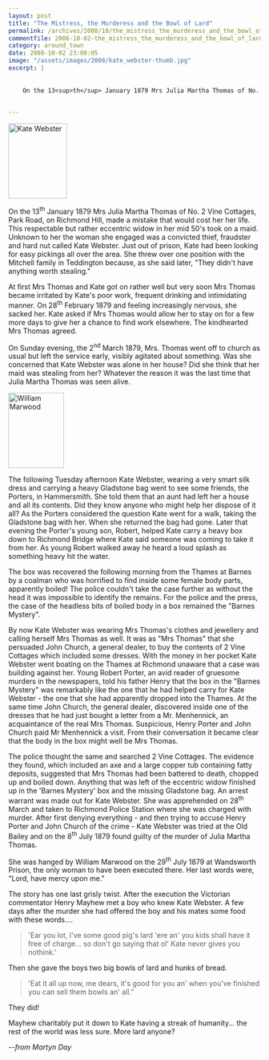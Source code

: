 ```yaml
---
layout: post
title: "The Mistress, the Murderess and the Bowl of Lard"
permalink: /archives/2008/10/the_mistress_the_murderess_and_the_bowl_of_lard.html
commentfile: 2008-10-02-the_mistress_the_murderess_and_the_bowl_of_lard
category: around_town
date: 2008-10-02 23:00:05
image: "/assets/images/2008/kate_webster-thumb.jpg"
excerpt: |
    
    
    On the 13<sup>th</sup> January 1879 Mrs Julia Martha Thomas of No. 2 Vine Cottages, Park Road, on Richmond Hill, made a mistake that would cost her her life. This respectable but rather eccentric widow in her mid 50's took on a maid. Unknown to her the woman she engaged was a convicted thief, fraudster and hard nut called Kate Webster. Just out of prison, Kate had been looking for easy pickings all over the area. She threw over one position with the Mitchell family in Teddington because, as she said later, "They didn't have anything worth stealing."
    

---
```


<a href="/assets/images/2008/kate_webster.jpg"><img src="/assets/images/2008/kate_webster-thumb.jpg" width="117" height="150" alt="Kate Webster" class="photo right" /></a>

On the 13<sup>th</sup> January 1879 Mrs Julia Martha Thomas of No. 2 Vine Cottages, Park Road, on Richmond Hill, made a mistake that would cost her her life. This respectable but rather eccentric widow in her mid 50's took on a maid. Unknown to her the woman she engaged was a convicted thief, fraudster and hard nut called Kate Webster. Just out of prison, Kate had been looking for easy pickings all over the area. She threw over one position with the Mitchell family in Teddington because, as she said later, "They didn't have anything worth stealing."

At first Mrs Thomas and Kate got on rather well but very soon Mrs Thomas became irritated by Kate's poor work, frequent drinking and intimidating manner. On 28<sup>th</sup> February 1879 and feeling increasingly nervous, she sacked her. Kate asked if Mrs Thomas would allow her to stay on for a few more days to give her a chance to find work elsewhere. The kindhearted Mrs Thomas agreed.

On Sunday evening, the 2<sup>nd</sup> March 1879, Mrs. Thomas went off to church as usual but left the service early, visibly agitated about something. Was she concerned that Kate Webster was alone in her house? Did she think that her maid was stealing from her? Whatever the reason it was the last time that Julia Martha Thomas was seen alive.

<a href="/assets/images/2008/william_marwood.jpg"><img src="/assets/images/2008/william_marwood-thumb.jpg" width="111" height="150" alt="William Marwood" class="photo right" /></a>

The following Tuesday afternoon Kate Webster, wearing a very smart silk dress and carrying a heavy Gladstone bag went to see some friends, the Porters, in Hammersmith. She told them that an aunt had left her a house and all its contents. Did they know anyone who might help her dispose of it all? As the Porters considered the question Kate went for a walk, taking the Gladstone bag with her. When she returned the bag had gone. Later that evening the Porter's young son, Robert, helped Kate carry a heavy box down to Richmond Bridge where Kate said someone was coming to take it from her. As young Robert walked away he heard a loud splash as something heavy hit the water.

The box was recovered the following morning from the Thames at Barnes by a coalman who was horrified to find inside some female body parts, apparently boiled! The police couldn't take the case further as without the head it was impossible to identify the remains. For the police and the press, the case of the headless bits of boiled body in a box remained the "Barnes Mystery".

By now Kate Webster was wearing Mrs Thomas's clothes and jewellery and calling herself Mrs Thomas as well. It was as "Mrs Thomas" that she persuaded John Church, a general dealer, to buy the contents of 2 Vine Cottages which included some dresses. With the money in her pocket Kate Webster went boating on the Thames at Richmond unaware that a case was building against her. Young Robert Porter, an avid reader of gruesome murders in the newspapers, told his father Henry that the box in the "Barnes Mystery" was remarkably like the one that he had helped carry for Kate Webster - the one that she had apparently dropped into the Thames. At the same time John Church, the general dealer, discovered inside one of the dresses that he had just bought a letter from a Mr. Menhennick, an acquaintance of the real Mrs Thomas. Suspicious, Henry Porter and John Church paid Mr Menhennick a visit. From their conversation it became clear that the body in the box might well be Mrs Thomas.

The police thought the same and searched 2 Vine Cottages. The evidence they found, which included an axe and a large copper tub containing fatty deposits, suggested that Mrs Thomas had been battered to death, chopped up and boiled down. Anything that was left of the eccentric widow finished up in the 'Barnes Mystery' box and the missing Gladstone bag. An arrest warrant was made out for Kate Webster. She was apprehended on 28<sup>th</sup> March and taken to Richmond Police Station where she was charged with murder. After first denying everything - and then trying to accuse Henry Porter and John Church of the crime - Kate Webster was tried at the Old Bailey and on the 8<sup>th</sup> July 1879 found guilty of the murder of Julia Martha Thomas.

She was hanged by William Marwood on the 29<sup>th</sup> July 1879 at Wandsworth Prison, the only woman to have been executed there. Her last words were, "Lord, have mercy upon me."

The story has one last grisly twist. After the execution the Victorian commentator Henry Mayhew met a boy who knew Kate Webster. A few days after the murder she had offered the boy and his mates some food with these words....

> 'Ear you lot, I've some good pig's lard 'ere an' you kids shall have it free of charge... so don't go saying that ol' Kate never gives you nothink.'

Then she gave the boys two big bowls of lard and hunks of bread.

> 'Eat it all up now, me dears, it's good for you an' when you've finished you can sell them bowls an' all."

They did!

Mayhew charitably put it down to Kate having a streak of humanity... the rest of the world was less sure. More lard anyone?

<cite>--from Martyn Day</cite>
